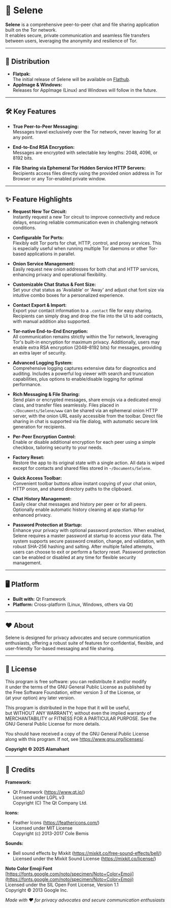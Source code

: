# 🌸 Selene

**Selene** is a comprehensive peer-to-peer chat and file sharing application built on the Tor network.  
It enables secure, private communication and seamless file transfers between users, leveraging the anonymity and resilience of Tor.

---

## 🚀 Distribution

- **Flatpak:**  
  The initial release of Selene will be available on [Flathub](https://flathub.org/).
- **AppImage & Windows:**  
  Releases for AppImage (Linux) and Windows will follow in the future.

---

## 🛠️ Key Features

- **True Peer-to-Peer Messaging:**  
  Messages travel exclusively over the Tor network, never leaving Tor at any point.

- **End-to-End RSA Encryption:**  
  Messages are encrypted with selectable key lengths: 2048, 4096, or 8192 bits.

- **File Sharing via Ephemeral Tor Hidden Service HTTP Servers:**  
  Recipients access files directly using the provided onion address in Tor Browser or any Tor-enabled private window.

---

## ✨ Feature Highlights

- **Request New Tor Circuit:**  
  Instantly request a new Tor circuit to improve connectivity and reduce delays, ensuring reliable communication even in challenging network conditions.

- **Configurable Tor Ports:**  
  Flexibly edit Tor ports for chat, HTTP, control, and proxy services. This is especially useful when running multiple Tor daemons or other Tor-based applications in parallel.

- **Onion Service Management:**  
  Easily request new onion addresses for both chat and HTTP services, enhancing privacy and operational flexibility.

- **Customizable Chat Status & Font Size:**  
  Set your chat status as 'Available' or 'Away' and adjust chat font size via intuitive combo boxes for a personalized experience.

- **Contact Export & Import:**  
  Export your contact information to a `.contact` file for easy sharing. Recipients can simply drag and drop the file into the UI to add contacts, with manual addition also supported.

- **Tor-native End-to-End Encryption:**  
  All communication remains strictly within the Tor network, leveraging Tor's built-in encryption for maximum privacy. Additionally, users may enable extra RSA encryption (2048–8192 bits) for messages, providing an extra layer of security.

- **Advanced Logging System:**  
  Comprehensive logging captures extensive data for diagnostics and auditing. Includes a powerful log viewer with search and truncation capabilities, plus options to enable/disable logging for optimal performance.

- **Rich Messaging & File Sharing:**  
  Send plain or encrypted messages, share emojis via a dedicated emoji class, and transfer files seamlessly. Files placed in `~/Documents/Selene/www` can be shared via an ephemeral onion HTTP server, with the onion URL easily accessible from the toolbar. Direct file sharing in chat is supported via file dialog, with automatic secure link generation for recipients.

- **Per-Peer Encryption Control:**  
  Enable or disable additional encryption for each peer using a simple checkbox, tailoring security to your needs.

- **Factory Reset:**  
  Restore the app to its original state with a single action. All data is wiped except for contacts and shared files stored in `~/Documents/Selene`.

- **Quick Access Toolbar:**  
  Convenient toolbar buttons allow instant copying of your chat onion, HTTP onion, and shared directory paths to the clipboard.

- **Chat History Management:**  
  Easily clear chat messages and history per peer or for all peers. Optionally enable automatic history cleaning at app startup for enhanced privacy.

- **Password Protection at Startup:**  
  Enhance your privacy with optional password protection. When enabled, Selene requires a master password at startup to access your data. The system supports secure password creation, change, and validation, with robust SHA-256 hashing and salting. After multiple failed attempts, users can choose to exit or perform a factory reset. Password protection can be enabled or disabled at any time for flexible security management.

---

## 🖥️ Platform

- **Built with:** Qt Framework
- **Platform:** Cross-platform (Linux, Windows, others via Qt)

---

## ❤️ About

Selene is designed for privacy advocates and secure communication enthusiasts, offering a robust suite of features for confidential, flexible, and user-friendly Tor-based messaging and file sharing.

---

## 📄 License

This program is free software: you can redistribute it and/or modify  
it under the terms of the GNU General Public License as published by  
the Free Software Foundation, either version 3 of the License, or  
(at your option) any later version.

This program is distributed in the hope that it will be useful,  
but WITHOUT ANY WARRANTY; without even the implied warranty of  
MERCHANTABILITY or FITNESS FOR A PARTICULAR PURPOSE. See the  
GNU General Public License for more details.

You should have received a copy of the GNU General Public License  
along with this program. If not, see <https://www.gnu.org/licenses/>.

**Copyright © 2025 Alamahant**

---

## 🙏 Credits

**Framework:**  
- Qt Framework (https://www.qt.io/)  
  Licensed under LGPL v3  
  Copyright (C) The Qt Company Ltd.

**Icons:**  
- Feather Icons (https://feathericons.com/)  
  Licensed under MIT License  
  Copyright (c) 2013-2017 Cole Bemis

**Sounds:**  
- Bell sound effects by Mixkit (https://mixkit.co/free-sound-effects/bell/)  
  Licensed under the Mixkit Sound License (https://mixkit.co/license/)

**Noto Color Emoji Font**  
  [https://fonts.google.com/noto/specimen/Noto+Color+Emoji](https://fonts.google.com/noto/specimen/Noto+Color+Emoji)  
  Licensed under the SIL Open Font License, Version 1.1  
  Copyright © 2013 Google Inc.

_Made with ❤️ for privacy advocates and secure communication enthusiasts_


